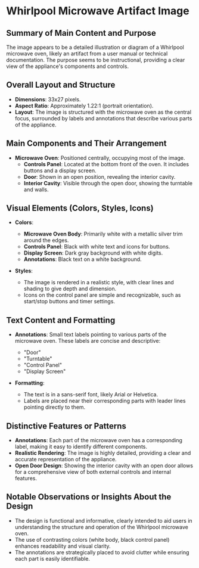 # Whirlpool Microwave Artifact Image

## Summary of Main Content and Purpose
The image appears to be a detailed illustration or diagram of a Whirlpool microwave oven, likely an artifact from a user manual or technical documentation. The purpose seems to be instructional, providing a clear view of the appliance's components and controls.

## Overall Layout and Structure
- **Dimensions**: 33x27 pixels.
- **Aspect Ratio**: Approximately 1.22:1 (portrait orientation).
- **Layout**: The image is structured with the microwave oven as the central focus, surrounded by labels and annotations that describe various parts of the appliance.

## Main Components and Their Arrangement
- **Microwave Oven**: Positioned centrally, occupying most of the image.
  - **Controls Panel**: Located at the bottom front of the oven. It includes buttons and a display screen.
  - **Door**: Shown in an open position, revealing the interior cavity.
  - **Interior Cavity**: Visible through the open door, showing the turntable and walls.

## Visual Elements (Colors, Styles, Icons)
- **Colors**:
  - **Microwave Oven Body**: Primarily white with a metallic silver trim around the edges.
  - **Controls Panel**: Black with white text and icons for buttons.
  - **Display Screen**: Dark gray background with white digits.
  - **Annotations**: Black text on a white background.

- **Styles**:
  - The image is rendered in a realistic style, with clear lines and shading to give depth and dimension.
  - Icons on the control panel are simple and recognizable, such as start/stop buttons and timer settings.

## Text Content and Formatting
- **Annotations**: Small text labels pointing to various parts of the microwave oven. These labels are concise and descriptive:
  - "Door"
  - "Turntable"
  - "Control Panel"
  - "Display Screen"

- **Formatting**:
  - The text is in a sans-serif font, likely Arial or Helvetica.
  - Labels are placed near their corresponding parts with leader lines pointing directly to them.

## Distinctive Features or Patterns
- **Annotations**: Each part of the microwave oven has a corresponding label, making it easy to identify different components.
- **Realistic Rendering**: The image is highly detailed, providing a clear and accurate representation of the appliance.
- **Open Door Design**: Showing the interior cavity with an open door allows for a comprehensive view of both external controls and internal features.

## Notable Observations or Insights About the Design
- The design is functional and informative, clearly intended to aid users in understanding the structure and operation of the Whirlpool microwave oven.
- The use of contrasting colors (white body, black control panel) enhances readability and visual clarity.
- The annotations are strategically placed to avoid clutter while ensuring each part is easily identifiable.